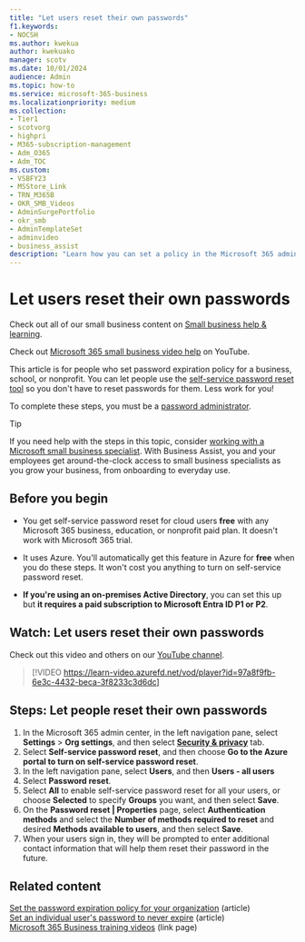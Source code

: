 ```yaml
---
title: "Let users reset their own passwords"
f1.keywords:
- NOCSH
ms.author: kwekua
author: kwekuako
manager: scotv
ms.date: 10/01/2024
audience: Admin
ms.topic: how-to
ms.service: microsoft-365-business
ms.localizationpriority: medium
ms.collection: 
- Tier1
- scotvorg
- highpri
- M365-subscription-management
- Adm_O365
- Adm_TOC
ms.custom:
- VSBFY23
- MSStore_Link
- TRN_M365B
- OKR_SMB_Videos
- AdminSurgePortfolio
- okr_smb
- AdminTemplateSet
- adminvideo
- business_assist
description: "Learn how you can set a policy in the Microsoft 365 admin center to allow users to reset their own passwords using the self-service password reset tool."
---
```


# Let users reset their own passwords

Check out all of our small business content on [Small business help & learning](https://go.microsoft.com/fwlink/?linkid=2224585).

Check out [Microsoft 365 small business video help](https://go.microsoft.com/fwlink/?linkid=2197659) on YouTube.

This article is for people who set password expiration policy for a business, school, or nonprofit. You can let people use the [self-service password reset tool](https://go.microsoft.com/fwlink/p/?LinkId=522677) so you don't have to reset passwords for them. Less work for you!

To complete these steps, you must be a [password administrator](about-admin-roles.md).

> [!TIP]
> If you need help with the steps in this topic, consider [working with a Microsoft small business specialist](https://go.microsoft.com/fwlink/?linkid=2186871). With Business Assist, you and your employees get around-the-clock access to small business specialists as you grow your business, from onboarding to everyday use.

## Before you begin
  
- You get self-service password reset for cloud users **free** with any Microsoft 365 business, education, or nonprofit paid plan. It doesn't work with Microsoft 365 trial.

- It uses Azure. You'll automatically get this feature in Azure for **free** when you do these steps. It won't cost you anything to turn on self-service password reset.

- **If you're using an on-premises Active Directory**, you can set this up but **it requires a paid subscription to Microsoft Entra ID P1 or P2**.

## Watch: Let users reset their own passwords

Check out this video and others on our [YouTube channel](https://go.microsoft.com/fwlink/?linkid=2198214).

> [!VIDEO https://learn-video.azurefd.net/vod/player?id=97a8f9fb-6e3c-4432-beca-3f8233c3d6dc]

## Steps: Let people reset their own passwords

1. In the Microsoft 365 admin center, in the left navigation pane, select **Settings** > **Org settings**, and then select <a href="https://go.microsoft.com/fwlink/p/?linkid=2072756" target="_blank">**Security & privacy**</a> tab.
1. Select **Self-service password reset**, and then choose **Go to the Azure portal to turn on self-service password reset**.
1. In the left navigation pane, select **Users**, and then **Users - all users**
1. Select **Password reset**.
1. Select **All** to enable self-service password reset for all your users, or choose **Selected** to specify **Groups** you want, and then select **Save**.
1. On the **Password reset | Properties** page, select **Authentication methods** and select the **Number of methods required to reset** and desired **Methods available to users**, and then select **Save**.
1. When your users sign in, they will be prompted to enter additional contact information that will help them reset their password in the future.

## Related content

[Set the password expiration policy for your organization](../manage/set-password-expiration-policy.md) (article)\
[Set an individual user's password to never expire](set-password-to-never-expire.md) (article)\
[Microsoft 365 Business training videos](../../business-video/index.yml) (link page)
